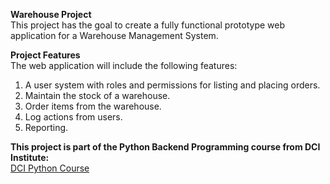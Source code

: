 **Warehouse Project**  
This project has the goal to create a fully functional prototype web application for a Warehouse Management System.


**Project Features**  
The web application will include the following features: 
1. A user system with roles and permissions for listing and placing orders.
2. Maintain the stock of a warehouse.
3. Order items from the warehouse.
4. Log actions from users.
5. Reporting.

**This project is part of the Python Backend Programming course from DCI Institute:**  
[DCI Python Course](https://digitalcareerinstitute.org/courses/python-backend-programming/)


